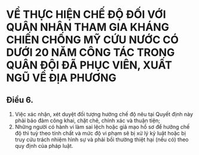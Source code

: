 # VỀ THỰC HIỆN CHẾ ĐỘ ĐỐI VỚI QUÂN NHÂN THAM GIA KHÁNG CHIẾN CHỐNG MỸ CỨU NƯỚC CÓ DƯỚI 20 NĂM CÔNG TÁC TRONG QUÂN ĐỘI ĐÃ PHỤC VIÊN, XUẤT NGŨ VỀ ĐỊA PHƯƠNG

## Điều 6.  
1. Việc xác nhận, xét duyệt đối tượng hưởng chế độ nêu tại Quyết định này phải bảo đảm công khai, chặt chẽ, chính xác và thuận tiện;  
2. Những người có hành vi làm sai lệch hoặc giả mạo hồ sơ để hưởng chế độ thì tuỳ theo tính chất và mức độ vi phạm sẽ bị xử lý kỷ luật hoặc bị truy cứu trách nhiệm hình sự và phải bồi thường thiệt hại (nếu có) theo quy định của pháp luật.
